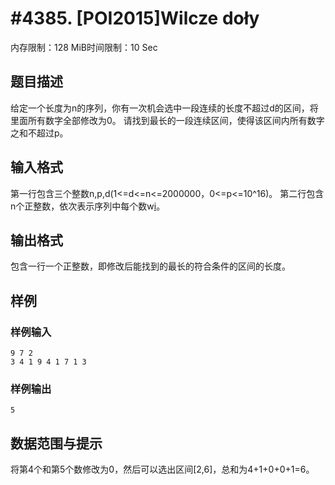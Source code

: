 # #4385. [POI2015]Wilcze doły

内存限制：128 MiB时间限制：10 Sec

## 题目描述

给定一个长度为n的序列，你有一次机会选中一段连续的长度不超过d的区间，将里面所有数字全部修改为0。
请找到最长的一段连续区间，使得该区间内所有数字之和不超过p。

## 输入格式

第一行包含三个整数n,p,d(1<=d<=n<=2000000，0<=p<=10^16)。
第二行包含n个正整数，依次表示序列中每个数w[i](1<=w[i]<=10^9)。

## 输出格式

包含一行一个正整数，即修改后能找到的最长的符合条件的区间的长度。

## 样例

### 样例输入

    
    9 7 2
    3 4 1 9 4 1 7 1 3
    

### 样例输出

    
    5
    

## 数据范围与提示

将第4个和第5个数修改为0，然后可以选出区间[2,6]，总和为4+1+0+0+1=6。
